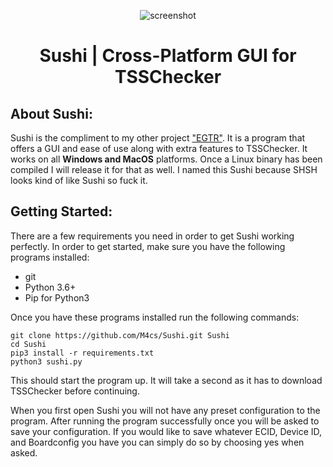 <p align="center">
  <img src="https://image.prntscr.com/image/EQlC-Ph1SLSRjV7BVGGAKA.png" alt="screenshot">
</p>
<p align="center">
  <h1 align="center">Sushi | Cross-Platform GUI for TSSChecker</h1>
</p>

## About Sushi:

Sushi is the compliment to my other project ["EGTR"](https://github.com/M4cs/EGTR-Futurestore). It is a program that offers a GUI and ease of use along with extra features to TSSChecker. It works on all **Windows and MacOS** platforms. Once a Linux binary has been compiled I will release it for that as well. I named this Sushi because SHSH looks kind of like Sushi so fuck it.

## Getting Started:

There are a few requirements you need in order to get Sushi working perfectly. In order to get started, make sure you have the following programs installed:

- git
- Python 3.6+
- Pip for Python3

Once you have these programs installed run the following commands:

```
git clone https://github.com/M4cs/Sushi.git Sushi
cd Sushi
pip3 install -r requirements.txt
python3 sushi.py
```

This should start the program up. It will take a second as it has to download TSSChecker before continuing.

When you first open Sushi you will not have any preset configuration to the program. After running the program successfully once you will be asked to save your configuration. If you would like to save whatever ECID, Device ID, and Boardconfig you have you can simply do so by choosing yes when asked.

